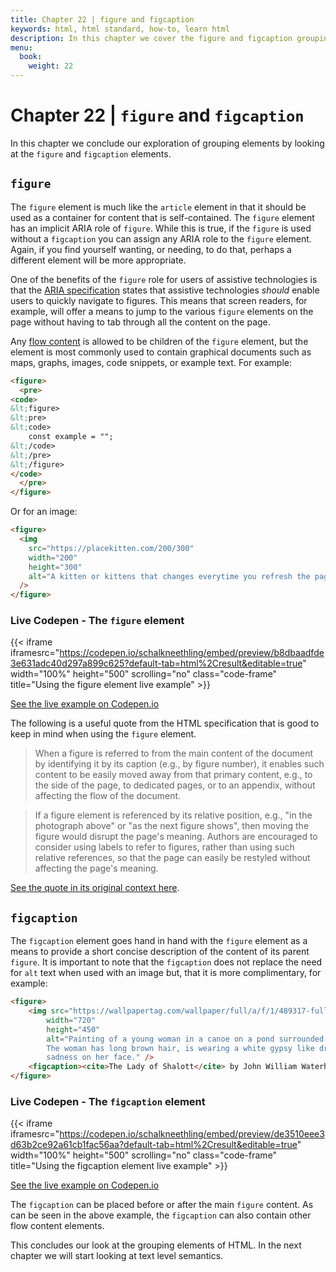 ```yaml
---
title: Chapter 22 | figure and figcaption
keywords: html, html standard, how-to, learn html
description: In this chapter we cover the figure and figcaption grouping elements.
menu:
  book:
    weight: 22
---
```


# Chapter 22 | `figure` and `figcaption`

In this chapter we conclude our exploration of grouping elements by looking at the `figure` and `figcaption` elements.

## `figure`

The `figure` element is much like the `article` element in that it should be used as a container for content that is self-contained. The `figure` element has an implicit ARIA role of `figure`. While this is true, if the `figure` is used without a `figcaption` you can assign any ARIA role to the `figure` element. Again, if you find yourself wanting, or needing, to do that, perhaps a different element will be more appropriate.

One of the benefits of the `figure` role for users of assistive technologies is that the [ARIA specification](https://www.w3.org/TR/wai-aria-1.1/#figure) states that assistive technologies _should_ enable users to quickly navigate to figures. This means that screen readers, for example, will offer a means to jump to the various `figure` elements on the page without having to tab through all the content on the page.

Any [flow content](https://html.spec.whatwg.org/#flow-content-2) is allowed to be children of the `figure` element, but the element is most commonly used to contain graphical documents such as maps, graphs, images, code snippets, or example text. For example:

```html
<figure>
  <pre>
<code>
&lt;figure>
&lt;pre>
&lt;code>
    const example = "";
&lt;/code>
&lt;/pre>
&lt;/figure>
</code>
  </pre>
</figure>
```

Or for an image:

```html
<figure>
  <img
    src="https://placekitten.com/200/300"
    width="200"
    height="300"
    alt="A kitten or kittens that changes everytime you refresh the page"
  />
</figure>
```

### Live Codepen - The `figure` element

{{< iframe iframesrc="https://codepen.io/schalkneethling/embed/preview/b8dbaadfde3e631adc40d297a899c625?default-tab=html%2Cresult&editable=true" width="100%" height="500" scrolling="no" class="code-frame" title="Using the figure element live example" >}}

[See the live example on Codepen.io](https://codepen.io/schalkneethling/pen/b8dbaadfde3e631adc40d297a899c625)

The following is a useful quote from the HTML specification that is good to keep in mind when using the `figure` element.

> When a figure is referred to from the main content of the document by identifying it by its caption (e.g., by figure number), it enables such content to be easily moved away from that primary content, e.g., to the side of the page, to dedicated pages, or to an appendix, without affecting the flow of the document.

> If a figure element is referenced by its relative position, e.g., "in the photograph above" or "as the next figure shows", then moving the figure would disrupt the page's meaning. Authors are encouraged to consider using labels to refer to figures, rather than using such relative references, so that the page can easily be restyled without affecting the page's meaning.

[See the quote in its original context here](https://html.spec.whatwg.org/#figure-note-about-references).

## `figcaption`

The `figcaption` element goes hand in hand with the `figure` element as a means to provide a short concise description of the content of its parent `figure`. It is important to note that the `figcaption` does not replace the need for `alt` text when used with an image but, that it is more complimentary, for example:

```html
<figure>
    <img src="https://wallpapertag.com/wallpaper/full/a/f/1/489317-full-size-famous-paintings-wallpaper-2880x1800-ipad.jpg"
        width="720"
        height="450"
        alt="Painting of a young woman in a canoe on a pond surrounded by trees and other wild life.
        The woman has long brown hair, is wearing a white gypsy like dress and has an expression of terrible
        sadness on her face." />
    <figcaption><cite>The Lady of Shalott</cite> by John William Waterhouse - Oil on canvas<figcaption>
</figure>
```

### Live Codepen - The `figcaption` element

{{< iframe iframesrc="https://codepen.io/schalkneethling/embed/preview/de3510eee3d63b2ce92a61cb1fac56aa?default-tab=html%2Cresult&editable=true" width="100%" height="500" scrolling="no" class="code-frame" title="Using the figcaption element live example" >}}

[See the live example on Codepen.io](https://codepen.io/schalkneethling/pen/de3510eee3d63b2ce92a61cb1fac56aa)

The `figcaption` can be placed before or after the main `figure` content. As can be seen in the above example, the `figcaption` can also contain other flow content elements.

This concludes our look at the grouping elements of HTML. In the next chapter we will start looking at text level semantics.
